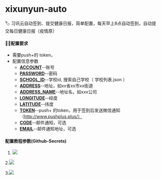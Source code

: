 # xixunyun-auto
🏷️ 习讯云自动签到、提交健康日报，简单配置，每天早上8点自动签到，自动提交每日健康日报（疫情原）

#### 😶‍🌫️配置要求

- 需要push+的 token，
- 配置信息参数
  - **<u>ACCOUNT</u>**--账号
  - **<u>PASSWORD</u>**--密码
  - **<u>SCHOOL_ID</u>**--学校id, 搜索自己学校（ 学校列表.json ）
  - **<u>ADDRESS</u>**--地址，如xx省xx市xx街道
  - **<u>ADDRESS_NAME</u>**--地址名，如xxx公司
  - **<u>LONGITUDE</u>**--经度
  - **<u>LATITUDE</u>**--纬度
  - **<u>TOKEN</u>**--push+ 的token，用于签到后发送微信通知 （http://www.pushplus.plus/）
  - **<u>CODE</u>**--邮件通知，可选
  - **<u>EMAIL</u>**--邮件通知地址，可选

#### 配置教程参数(Github-Secrets)

1. ![](https://ftp.bmp.ovh/imgs/2022/02/b259b4e2d9e504d4.png)

2.![](https://s3.bmp.ovh/imgs/2022/09/05/40f2249c22042c6d.png)

3.![](https://s3.bmp.ovh/imgs/2022/09/05/a496f6184aa4eaf7.png)

